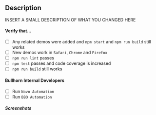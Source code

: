 ## **Description**

INSERT A SMALL DESCRIPTION OF WHAT YOU CHANGED HERE

#### **Verify that...**

- [ ] Any related demos were added and `npm start` and `npm run build` still works
- [ ] New demos work in `Safari`, `Chrome` and `Firefox`
- [ ] `npm run lint` passes
- [ ] `npm test` passes and code coverage is increased
- [ ] `npm run build` still works

#### **Bullhorn Internal Developers**
- [ ] Run `Novo Automation`
- [ ] Run `BBO Automation`

##### **Screenshots**